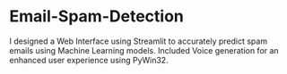 # Email-Spam-Detection
I designed a Web Interface using Streamlit to accurately predict spam emails using Machine Learning models.
Included Voice generation for an enhanced user experience using PyWin32.
